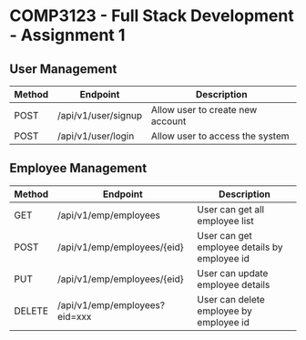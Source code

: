 # COMP3123 - Full Stack Development - Assignment 1

## User Management

|Method|Endpoint|Description|
|----|-----|-------| 
|POST|/api/v1/user/signup|Allow user to create new account|
|POST|/api/v1/user/login|Allow user to access the system|


## Employee Management

|Method|Endpoint|Description|
|----|-----|-------| 
|GET|/api/v1/emp/employees|User can get all employee list|
|POST|/api/v1/emp/employees/{eid}|User can get employee details by employee id|
|PUT|/api/v1/emp/employees/{eid}|User can update employee details|
|DELETE|/api/v1/emp/employees?eid=xxx|User can delete employee by employee id|